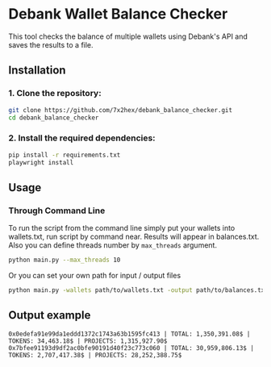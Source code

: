 # Debank Wallet Balance Checker

This tool checks the balance of multiple wallets using Debank's API and saves the results to a file.

## Installation

### 1. Clone the repository:

```bash
git clone https://github.com/7x2hex/debank_balance_checker.git
cd debank_balance_checker
```

### 2. Install the required dependencies:

 ```bash
pip install -r requirements.txt
playwright install
```

## Usage

### Through Command Line

To run the script from the command line simply put your wallets into wallets.txt, 
run script by command near. Results will appear in balances.txt. 
Also you can define threads number by `max_threads` argument.
```bash
python main.py --max_threads 10
```

Or you can set your own path for input / output files
```bash
python main.py -wallets path/to/wallets.txt -output path/to/balances.txt --max_threads 10
```

## Output example
```
0x0edefa91e99da1eddd1372c1743a63b1595fc413 | TOTAL: 1,350,391.08$ | TOKENS: 34,463.18$ | PROJECTS: 1,315,927.90$
0x7bfee91193d9df2ac0bfe90191d40f23c773c060 | TOTAL: 30,959,806.13$ | TOKENS: 2,707,417.38$ | PROJECTS: 28,252,388.75$
```
